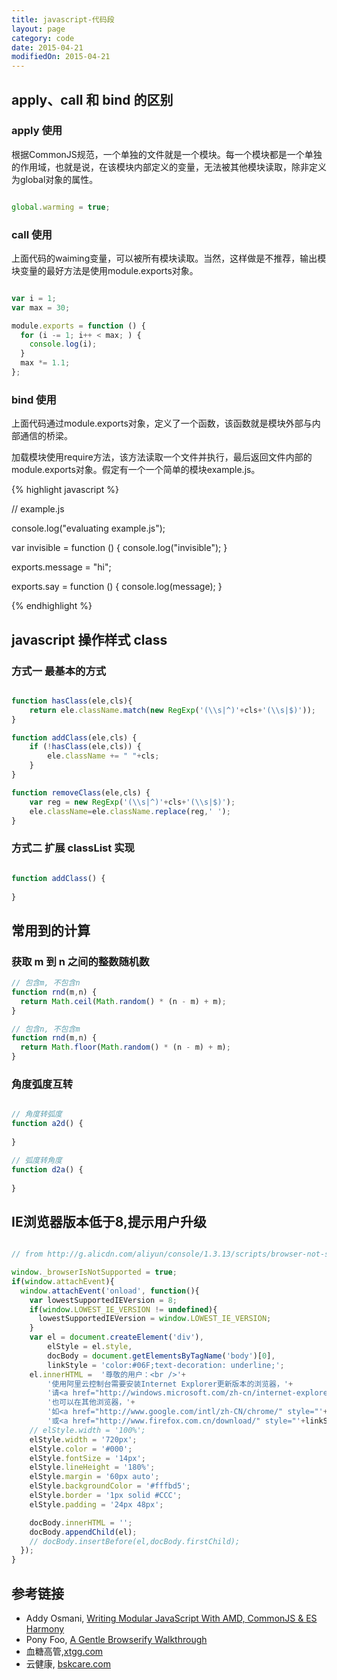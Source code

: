 ```yaml
---
title: javascript-代码段
layout: page
category: code
date: 2015-04-21
modifiedOn: 2015-04-21
---
```


## apply、call 和 bind 的区别

### apply 使用

根据CommonJS规范，一个单独的文件就是一个模块。每一个模块都是一个单独的作用域，也就是说，在该模块内部定义的变量，无法被其他模块读取，除非定义为global对象的属性。

```javascript

global.warming = true;

```
### call 使用

上面代码的waiming变量，可以被所有模块读取。当然，这样做是不推荐，输出模块变量的最好方法是使用module.exports对象。

```javascript

var i = 1;
var max = 30;

module.exports = function () {
  for (i -= 1; i++ < max; ) {
    console.log(i);
  }
  max *= 1.1;
};

```
### bind 使用

上面代码通过module.exports对象，定义了一个函数，该函数就是模块外部与内部通信的桥梁。

加载模块使用require方法，该方法读取一个文件并执行，最后返回文件内部的module.exports对象。假定有一个一个简单的模块example.js。

{% highlight javascript %}

// example.js

console.log("evaluating example.js");

var invisible = function () {
  console.log("invisible");
}

exports.message = "hi";

exports.say = function () {
  console.log(message);
}

{% endhighlight %}


## javascript 操作样式 class 

### 方式一 最基本的方式

````javascript

function hasClass(ele,cls){
	return ele.className.match(new RegExp('(\\s|^)'+cls+'(\\s|$)'));
}

function addClass(ele,cls) {
	if (!hasClass(ele,cls)) {
		ele.className += " "+cls;
	}
}

function removeClass(ele,cls) {
	var reg = new RegExp('(\\s|^)'+cls+'(\\s|$)');
	ele.className=ele.className.replace(reg,' ');
}

````

### 方式二 扩展 classList 实现

```javascript

function addClass() {
	
}


````

## 常用到的计算

### 获取 m 到 n 之间的整数随机数

```javascript
// 包含m, 不包含n
function rnd(m,n) {
  return Math.ceil(Math.random() * (n - m) + m);
}

// 包含n, 不包含m
function rnd(m,n) {
  return Math.floor(Math.random() * (n - m) + m);
}

```

### 角度弧度互转

```javascript

// 角度转弧度
function a2d() {
	
}

// 弧度转角度
function d2a() {
	
}
```

## IE浏览器版本低于8,提示用户升级

```javascript

// from http://g.alicdn.com/aliyun/console/1.3.13/scripts/browser-not-supported.js

window._browserIsNotSupported = true;
if(window.attachEvent){
  window.attachEvent('onload', function(){
    var lowestSupportedIEVersion = 8;
    if(window.LOWEST_IE_VERSION != undefined){
      lowestSupportedIEVersion = window.LOWEST_IE_VERSION;
    }
    var el = document.createElement('div'),
        elStyle = el.style,
        docBody = document.getElementsByTagName('body')[0],
        linkStyle = 'color:#06F;text-decoration: underline;';
    el.innerHTML =	'尊敬的用户：<br />'+
        '使用阿里云控制台需要安装Internet Explorer更新版本的浏览器，'+
        '请<a href="http://windows.microsoft.com/zh-cn/internet-explorer/download-ie" style="'+linkStyle+'" target="_blank">下载安装IE' + lowestSupportedIEVersion + '</a>（或更新）。'+
        '也可以在其他浏览器，'+
        '如<a href="http://www.google.com/intl/zh-CN/chrome/" style="'+linkStyle+'" target="_blank">Chrome</a>'+
        '或<a href="http://www.firefox.com.cn/download/" style="'+linkStyle+'" target="_blank">Firefox</a>火狐中打开控制台。';
    // elStyle.width = '100%';
    elStyle.width = '720px';
    elStyle.color = '#000';
    elStyle.fontSize = '14px';
    elStyle.lineHeight = '180%';
    elStyle.margin = '60px auto';
    elStyle.backgroundColor = '#fffbd5';
    elStyle.border = '1px solid #CCC';
    elStyle.padding = '24px 48px';

    docBody.innerHTML = '';
    docBody.appendChild(el);
    // docBody.insertBefore(el,docBody.firstChild);
  });
}

```


## 参考链接

- Addy Osmani, [Writing Modular JavaScript With AMD, CommonJS & ES Harmony](http://addyosmani.com/writing-modular-js/)
- Pony Foo, [A Gentle Browserify Walkthrough](http://blog.ponyfoo.com/2014/08/25/a-gentle-browserify-walkthrough)
- 血糖高管,[xtgg.com](http://www.xtgg.com)
- 云健康, [bskcare.com]












[bskcare.com]: http://www.bskcare.com "云健康系统"